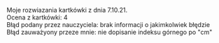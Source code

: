 Moje rozwiazania kartkówki z dnia 7.10.21.<br/>
Ocena z kartkówki: 4<br/>
Błąd podany przez nauczyciela: brak informacji o jakimkolwiek błędzie<br/>
Błąd zauważyony przeze mnie: nie dopisanie indeksu górnego po "cm"<br/>
